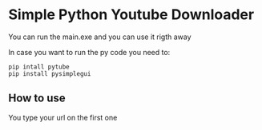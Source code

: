 # Simple Python Youtube Downloader

You can run the main.exe and you can use it rigth away

In case you want to run the py code you need to:
```
pip intall pytube
pip install pysimplegui
```
## How to use

You type your url on the first one
